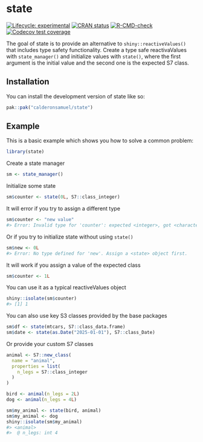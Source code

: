 
<!-- README.md is generated from README.Rmd. Please edit that file -->

# state

<!-- badges: start -->

[![Lifecycle:
experimental](https://img.shields.io/badge/lifecycle-experimental-orange.svg)](https://lifecycle.r-lib.org/articles/stages.html#experimental)
[![CRAN
status](https://www.r-pkg.org/badges/version/state)](https://CRAN.R-project.org/package=state)
[![R-CMD-check](https://github.com/calderonsamuel/state/actions/workflows/R-CMD-check.yaml/badge.svg)](https://github.com/calderonsamuel/state/actions/workflows/R-CMD-check.yaml)
[![Codecov test
coverage](https://codecov.io/gh/calderonsamuel/state/graph/badge.svg)](https://app.codecov.io/gh/calderonsamuel/state)
<!-- badges: end -->

The goal of state is to provide an alternative to
`shiny::reactiveValues()` that includes type safety functionality.
Create a type safe reactivaValues with `state_manager()` and initialize
values with `state()`, where the first argument is the initial value and
the second one is the expected S7 class.

## Installation

You can install the development version of state like so:

``` r
pak::pak("calderonsamuel/state")
```

## Example

This is a basic example which shows you how to solve a common problem:

``` r
library(state)
```

Create a state manager

``` r
sm <- state_manager()
```

Initialize some state

``` r
sm$counter <- state(0L, S7::class_integer)
```

It will error if you try to assign a different type

``` r
sm$counter <- "new value"
#> Error: Invalid type for 'counter': expected <integer>, got <character>.
```

Or if you try to initialize state without using `state()`

``` r
sm$new <- 0L
#> Error: No type defined for 'new'. Assign a <state> object first.
```

It will work if you assign a value of the expected class

``` r
sm$counter <- 1L
```

You can use it as a typical reactiveValues object

``` r
shiny::isolate(sm$counter)
#> [1] 1
```

You can also use key S3 classes provided by the base packages

``` r
sm$df <- state(mtcars, S7::class_data.frame)
sm$date <- state(as.Date("2025-01-01"), S7::class_Date)
```

Or provide your custom S7 classes

``` r
animal <- S7::new_class(
  name = "animal",
  properties = list(
    n_legs = S7::class_integer
  )
)

bird <- animal(n_legs = 2L)
dog <- animal(n_legs = 4L)

sm$my_animal <- state(bird, animal)
sm$my_animal <- dog
shiny::isolate(sm$my_animal)
#> <animal>
#>  @ n_legs: int 4
```
